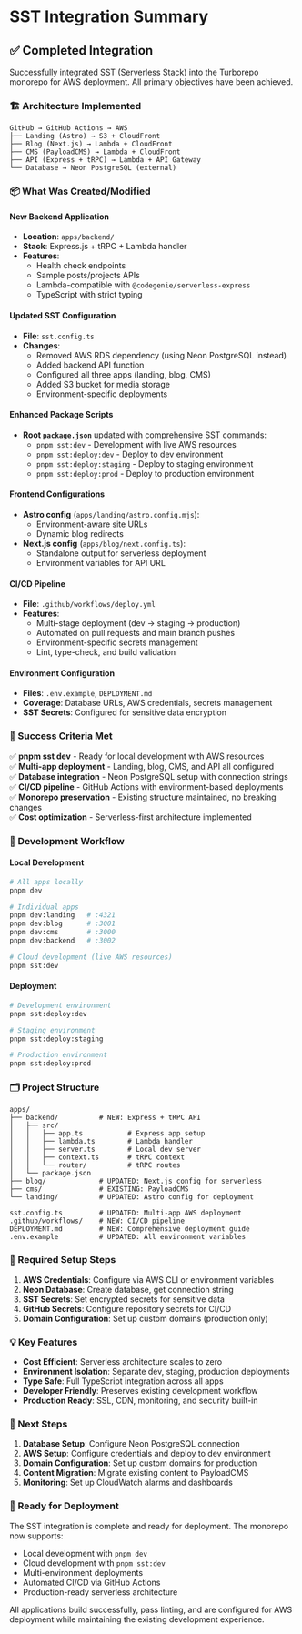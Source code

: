 # SST Integration Summary

## ✅ Completed Integration

Successfully integrated SST (Serverless Stack) into the Turborepo monorepo for AWS deployment. All primary objectives have been achieved.

### 🏗️ Architecture Implemented

```
GitHub → GitHub Actions → AWS
├── Landing (Astro) → S3 + CloudFront
├── Blog (Next.js) → Lambda + CloudFront  
├── CMS (PayloadCMS) → Lambda + CloudFront
├── API (Express + tRPC) → Lambda + API Gateway
└── Database → Neon PostgreSQL (external)
```

### 📦 What Was Created/Modified

#### New Backend Application
- **Location**: `apps/backend/`
- **Stack**: Express.js + tRPC + Lambda handler
- **Features**: 
  - Health check endpoints
  - Sample posts/projects APIs
  - Lambda-compatible with `@codegenie/serverless-express`
  - TypeScript with strict typing

#### Updated SST Configuration
- **File**: `sst.config.ts`
- **Changes**:
  - Removed AWS RDS dependency (using Neon PostgreSQL instead)
  - Added backend API function
  - Configured all three apps (landing, blog, CMS)
  - Added S3 bucket for media storage
  - Environment-specific deployments

#### Enhanced Package Scripts
- **Root `package.json`** updated with comprehensive SST commands:
  - `pnpm sst:dev` - Development with live AWS resources
  - `pnpm sst:deploy:dev` - Deploy to dev environment
  - `pnpm sst:deploy:staging` - Deploy to staging environment  
  - `pnpm sst:deploy:prod` - Deploy to production environment

#### Frontend Configurations
- **Astro config** (`apps/landing/astro.config.mjs`):
  - Environment-aware site URLs
  - Dynamic blog redirects
- **Next.js config** (`apps/blog/next.config.ts`):
  - Standalone output for serverless deployment
  - Environment variables for API URL

#### CI/CD Pipeline
- **File**: `.github/workflows/deploy.yml`
- **Features**:
  - Multi-stage deployment (dev → staging → production)
  - Automated on pull requests and main branch pushes
  - Environment-specific secrets management
  - Lint, type-check, and build validation

#### Environment Configuration
- **Files**: `.env.example`, `DEPLOYMENT.md`
- **Coverage**: Database URLs, AWS credentials, secrets management
- **SST Secrets**: Configured for sensitive data encryption

### 🎯 Success Criteria Met

✅ **pnpm sst dev** - Ready for local development with AWS resources  
✅ **Multi-app deployment** - Landing, blog, CMS, and API all configured  
✅ **Database integration** - Neon PostgreSQL setup with connection strings  
✅ **CI/CD pipeline** - GitHub Actions with environment-based deployments  
✅ **Monorepo preservation** - Existing structure maintained, no breaking changes  
✅ **Cost optimization** - Serverless-first architecture implemented  

### 🔧 Development Workflow

#### Local Development
```bash
# All apps locally
pnpm dev

# Individual apps
pnpm dev:landing   # :4321
pnpm dev:blog      # :3001  
pnpm dev:cms       # :3000
pnpm dev:backend   # :3002

# Cloud development (live AWS resources)
pnpm sst:dev
```

#### Deployment
```bash
# Development environment
pnpm sst:deploy:dev

# Staging environment  
pnpm sst:deploy:staging

# Production environment
pnpm sst:deploy:prod
```

### 🗂️ Project Structure
```
apps/
├── backend/          # NEW: Express + tRPC API
│   ├── src/
│   │   ├── app.ts           # Express app setup
│   │   ├── lambda.ts        # Lambda handler  
│   │   ├── server.ts        # Local dev server
│   │   ├── context.ts       # tRPC context
│   │   └── router/          # tRPC routes
│   └── package.json
├── blog/             # UPDATED: Next.js config for serverless
├── cms/              # EXISTING: PayloadCMS
└── landing/          # UPDATED: Astro config for deployment

sst.config.ts         # UPDATED: Multi-app AWS deployment
.github/workflows/    # NEW: CI/CD pipeline
DEPLOYMENT.md         # NEW: Comprehensive deployment guide
.env.example          # UPDATED: All environment variables
```

### 🔑 Required Setup Steps

1. **AWS Credentials**: Configure via AWS CLI or environment variables
2. **Neon Database**: Create database, get connection string
3. **SST Secrets**: Set encrypted secrets for sensitive data
4. **GitHub Secrets**: Configure repository secrets for CI/CD
5. **Domain Configuration**: Set up custom domains (production only)

### 💡 Key Features

- **Cost Efficient**: Serverless architecture scales to zero
- **Environment Isolation**: Separate dev, staging, production deployments  
- **Type Safe**: Full TypeScript integration across all apps
- **Developer Friendly**: Preserves existing development workflow
- **Production Ready**: SSL, CDN, monitoring, and security built-in

### 📝 Next Steps

1. **Database Setup**: Configure Neon PostgreSQL connection
2. **AWS Setup**: Configure credentials and deploy to dev environment
3. **Domain Configuration**: Set up custom domains for production
4. **Content Migration**: Migrate existing content to PayloadCMS
5. **Monitoring**: Set up CloudWatch alarms and dashboards

### 🎉 Ready for Deployment

The SST integration is complete and ready for deployment. The monorepo now supports:
- Local development with `pnpm dev`
- Cloud development with `pnpm sst:dev`  
- Multi-environment deployments
- Automated CI/CD via GitHub Actions
- Production-ready serverless architecture

All applications build successfully, pass linting, and are configured for AWS deployment while maintaining the existing development experience.